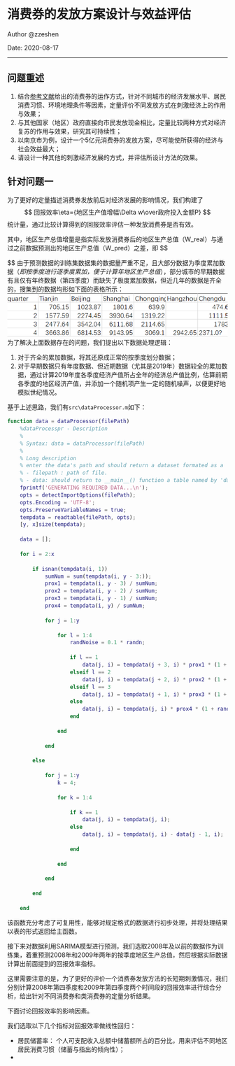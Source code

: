# 消费券的发放方案设计与效益评估

Author @zzeshen

Date: 2020-08-17

---
## 问题重述

1. 结合[参考文献](./消费券的发放理念_运作方式与政策_省略_应_基于杭州教育培训消费券的实践_周旭霞.pdf)给出的消费券的运作方式，针对不同城市的经济发展水平、居民消费习惯、环境地理条件等因素，定量评价不同发放方式在刺激经济上的作用与效果；
2. 与其他国家（地区）政府直接向市民发放现金相比，定量比较两种方式对经济复苏的作用与效果，研究其可持续性；
3. 以南京市为例，设计一个5亿元消费券的发放方案，尽可能使所获得的经济与社会效益最大；
4. 请设计一种其他的刺激经济发展的方式，并评估所设计方法的效果。

## 针对问题一

为了更好的定量描述消费券发放前后对经济发展的影响情况，我们构建了
$$
回报效率\eta={地区生产值增幅\Delta w\over政府投入金额P}
$$
统计量，通过比较计算得到的回报效率评估一种发放消费券是否有效。

其中，地区生产总值增量是指实际发放消费券后的地区生产总值（W_real）与通过之前数据预测出的地区生产总值（W_pred）之差，即
$$

$$
由于预测数据的训练集数据集的数据量严重不足，且大部分数据为季度累加数据（*即按季度进行逐季度累加，便于计算年地区生产总值*），部分城市的早期数据有且仅有年终数据（第四季度）而缺失了极度累加数据，但近几年的数据是齐全的，搜集到的数据均形如下面的表格所示：
![数据类型](./pics/readme_1.png)
为了解决上面数据存在的问题，我们提出以下数据处理逻辑：

1. 对于齐全的累加数据，将其还原成正常的按季度划分数据；
2. 对于早期数据只有年度数据、但近期数据（尤其是2019年）数据较全的累加数据，通过计算2019年度各季度经济产值所占全年的经济总产值比例，估算前期各季度的地区经济产值，并添加一个随机项产生一定的随机噪声，以便更好地模拟世纪情况。

基于上述思路，我们有`src\dataProcessor.m`如下：
```matlab
function data = dataProcessor(filePath)
    %dataProcesspr - Description
    %
    % Syntax: data = dataProcessor(filePath)
    %
    % Long description
    % enter the data's path and should return a dataset formated as a '.mat' file.
    % - filepath : path of file.
    % - data: should return to __main__() function a table named by 'data'.
    fprintf('GENERATING REQUIRED DATA...\n');
    opts = detectImportOptions(filePath);
    opts.Encoding = 'UTF-8';
    opts.PreserveVariableNames = true;
    tempdata = readtable(filePath, opts);
    [y, x]size(tempdata);

    data = [];

    for i = 2:x

        if isnan(tempdata(i, 1))
            sumNum = sum(tempdata(i, y - 3:));
            prox1 = tempdata(i, y - 3) / sumNum;
            prox2 = tempdata(i, y - 2) / sumNum;
            prox3 = tempdata(i, y - 1) / sumNum;
            prox4 = tempdata(i, y) / sumNum;

            for j = 1:y

                for l = 1:4
                    randNoise = 0.1 * randn;

                    if l == 1
                        data(j, i) = tempdata(j + 3, i) * prox1 * (1 + randNoise);
                    elseif l == 2
                        data(j, i) = tempdata(j + 2, i) * prox2 * (1 + randNoise);
                    elseif l == 3
                        data(j, i) = tempdata(j + 1, i) * prox3 * (1 + randNoise);
                    else
                        data(j, i) = tempdata(j, i) * prox4 * (1 + randNoise);
                    end

                end

            end

        else

            for j = 1:y
                k = 4;

                for k = 1:4

                    if k == 1
                        data(j, i) = tempdata(j, i);
                    else
                        data(j, i) = tempdata(j, i) - data(j - 1, i);

                    end

                end

            end

        end

    end

```
该函数充分考虑了可复用性，能够对规定格式的数据进行初步处理，并将处理结果以表的形式返回给主函数。

接下来对数据利用SARIMA模型进行预测，我们选取2008年及以前的数据作为训练集，着重预测2008年和2009年两年的按季度地区生产总值，然后根据实际数据计算出前面提到的回报效率指标。

这里需要注意的是，为了更好的评价一个消费券发放方法的长短期刺激情况，我们分别计算2008年第四季度和2009年第四季度两个时间段的回报效率进行综合分析，给出针对不同消费券和类消费券的定量分析结果。

下面讨论回报效率的影响因素。

我们选取以下几个指标对回报效率做线性回归：
- 居民储蓄率： 个人可支配收入总额中储蓄额所占的百分比，用来评估不同地区居民消费习惯（储蓄与指出的倾向性）；
- 
